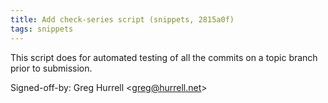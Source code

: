 ```yaml
---
title: Add check-series script (snippets, 2815a0f)
tags: snippets
---
```


This script does for automated testing of all the commits on a topic branch prior to submission.

Signed-off-by: Greg Hurrell &lt;greg@hurrell.net&gt;
